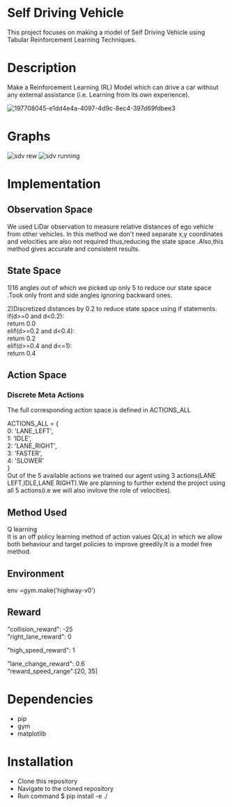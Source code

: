 # Self Driving Vehicle
This project focuses on making a model of Self Driving Vehicle using Tabular Reinforcement Learning Techniques.

# Description
Make a Reinforcement Learning (RL) Model which can drive a car without any external assistance (i.e. Learning from its own experience).

![197708045-e1dd4e4a-4097-4d9c-8ec4-397d69fdbee3](https://user-images.githubusercontent.com/109021179/201350919-1c9ce660-c809-4e15-b322-20ddd7eeb0bc.gif)




# Graphs


![sdv rew](https://user-images.githubusercontent.com/109021179/232239415-f060ae46-ee6d-4ac2-8842-d66d9c2322cb.png)
![sdv running](https://user-images.githubusercontent.com/109021179/232239446-ce27afad-8e67-4da4-9767-ad08545df71b.png)



# Implementation

## Observation Space


We used LiDar observation to measure relative distances of ego vehicle from other vehicles. In this method we don't need separate x,y coordinates and velocities are also not required thus,reducing the state space .Also,this method gives accurate and consistent results.


## State Space
1)16 angles out of which we picked up only 5 to reduce our state space .Took only front and side angles ignoring backward ones.

2)Discretized distances by 0.2 to reduce state space using if statements. <br />
if(d>=0 and d<0.2): <br />
return 0.0 <br />
elif(d>=0.2 and d<0.4):<br />
return 0.2<br />
elif(d>=0.4 and d<=1):<br />
return 0.4


## Action Space

### Discrete Meta Actions

The full corresponding action space is defined in ACTIONS_ALL

ACTIONS_ALL = { <br />
0: 'LANE_LEFT',<br />
1: 'IDLE',<br />
2: 'LANE_RIGHT',<br />
3: 'FASTER',<br />
4: 'SLOWER' <br />
} <br />
Out of the 5 available actions we trained our agent using 3 actions(LANE LEFT,IDLE,LANE RIGHT).We are planning to further extend the project using all 5 actions(i.e we will also invlove the role of velocities).

## Method Used

Q learning <br />
It is an off policy learning method of action values Q(s,a) in which we allow both behaviour and target policies to improve greedily.It is a model free method.

## Environment

env =gym.make('highway-v0')
## Reward
"collision_reward": -25    
"right_lane_reward": 0
                                
"high_speed_reward": 1
                                       
 "lane_change_reward": 0.6   
 "reward_speed_range":[20, 35]
 

# Dependencies
* pip
* gym
* matplotlib
# Installation
* Clone this repository
* Navigate to the cloned repository
* Run command $ pip install -e ./
